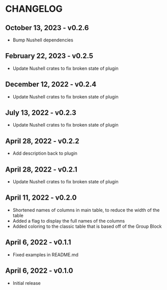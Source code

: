 # CHANGELOG

## October 13, 2023 - v0.2.6

- Bump Nushell dependencies

## February 22, 2023 - v0.2.5

- Update Nushell crates to fix broken state of plugin

## December 12, 2022 - v0.2.4

- Update Nushell crates to fix broken state of plugin

## July 13, 2022 - v0.2.3

- Update Nushell crates to fix broken state of plugin

## April 28, 2022 - v0.2.2

- Add description back to plugin

## April 28, 2022 - v0.2.1

- Update Nushell crates to fix broken state of plugin

## April 11, 2022 - v0.2.0

- Shortened names of columns in main table, to reduce the width of the table
- Added a flag to display the full names of the columns
- Added coloring to the classic table that is based off of the Group Block

## April 6, 2022 - v0.1.1

- Fixed examples in README.md

## April 6, 2022 - v0.1.0

- Initial release
